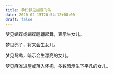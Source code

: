 ```yaml
---
title: 孕妇梦见蝴蝶飞鸟
date: 2020-02-15T20:54:12+08:00
draft: false
---
```


梦见蝴蝶或蝴蝶翩翩起舞，表示生女儿。

梦见鸽子，将来会生女儿。

梦见鸳鸯，暗示会生漂亮的女儿。

梦见麻雀进屋或落入怀抱，多数暗示生下平凡的女儿。
